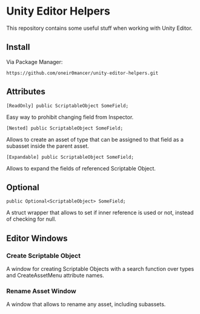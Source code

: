 # Unity Editor Helpers
This repository contains some useful stuff when working with Unity Editor.

## Install
Via Package Manager:
```
https://github.com/oneir0mancer/unity-editor-helpers.git
```

## Attributes 

```
[ReadOnly] public ScriptableObject SomeField;
```
Easy way to prohibit changing field from Inspector.

```
[Nested] public ScriptableObject SomeField;
```
Allows to create an asset of type that can be assigned to that field as a subasset inside the parent asset.

```
[Expandable] public ScriptableObject SomeField;
```
Allows to expand the fields of referenced Scriptable Object.

## Optional

```
public Optional<ScriptableObject> SomeField;
```
A struct wrapper that allows to set if inner reference is used or not, instead of checking for null.

## Editor Windows

### Create Scriptable Object
A window for creating Scriptable Objects with a search function over types and CreateAssetMenu attribute names. 

### Rename Asset Window
A window that allows to rename any asset, including subassets.